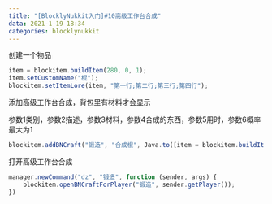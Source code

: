 ```yaml
---
title: "[BlocklyNukkit入门]#10高级工作台合成"
data: 2021-1-19 18:34
categories: blocklynukkit
---
```


创建一个物品
```javascript
item = blockitem.buildItem(280, 0, 1);
item.setCustomName("棍");
blockitem.setItemLore(item, "第一行;第二行;第三行;第四行");
```

添加高级工作台合成，背包里有材料才会显示

参数1类别，参数2描述，参数3材料，参数4合成的东西，参数5用时，参数6概率最大为1
```javascript
blockitem.addBNCraft("锻造", "合成棍", Java.to([item = blockitem.buildItem(264, 0, 1), item = blockitem.buildItem(41, 0, 2)], "cn.nukkit.item.Item[]"), Java.to([item], "cn.nukkit.item.Item[]"), 160, 1.0)

```

打开高级工作台合成

```javascript
manager.newCommand("dz", "锻造", function (sender, args) {
    blockitem.openBNCraftForPlayer("锻造", sender.getPlayer());
})
```
